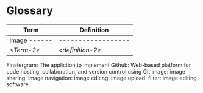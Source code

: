 # Glossary

| Term        | Definition        |
|-------------|-------------------|
| Image ------|------------------ |
| *\<Term-2>* | *\<definition-2>* |



Finstergram: The appliction to implement
Github: Web-based platform for code hosting, collaboration, and version control using Git
image:
image sharing:
image navigation:
image editing:
image upload:
filter:
image editing software:
